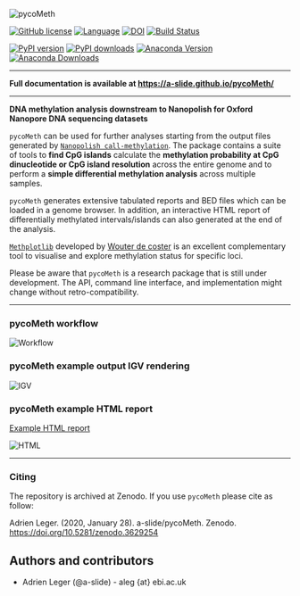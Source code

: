 ![pycoMeth](./docs/pictures/pycoMeth_long.png)

[![GitHub license](https://img.shields.io/github/license/a-slide/pycoMeth.svg)](https://github.com/a-slide/pycoMeth/blob/master/LICENSE)
[![Language](https://img.shields.io/badge/Language-Python3.6+-yellow.svg)](https://www.python.org/)
[![DOI](https://zenodo.org/badge/211195001.svg)](https://zenodo.org/badge/latestdoi/211195001)
[![Build Status](https://travis-ci.com/a-slide/pycoMeth.svg?branch=master)](https://travis-ci.com/a-slide/pycoMeth)

[![PyPI version](https://badge.fury.io/py/pycoMeth.svg)](https://badge.fury.io/py/pycoMeth)
[![PyPI downloads](https://pepy.tech/badge/pycoMeth)](https://pepy.tech/project/pycoMeth)
[![Anaconda Version](https://anaconda.org/aleg/pycometh/badges/version.svg)](https://anaconda.org/aleg/pycometh)
[![Anaconda Downloads](https://anaconda.org/aleg/pycometh/badges/downloads.svg)](https://anaconda.org/aleg/pycometh)

---

**Full documentation is available at https://a-slide.github.io/pycoMeth/**

---

**DNA methylation analysis downstream to Nanopolish for Oxford Nanopore DNA sequencing datasets**

`pycoMeth` can be used for further analyses starting from the output files generated by [`Nanopolish call-methylation`](https://github.com/jts/nanopolish). The package contains a suite of tools to **find CpG islands** calculate the **methylation probability at CpG dinucleotide or CpG island resolution** across the entire genome and to perform a **simple differential methylation analysis** across multiple samples.

`pycoMeth` generates extensive tabulated reports and BED files which can be loaded in a genome browser. In addition, an interactive HTML report of differentially
methylated intervals/islands can also generated at the end of the analysis.

[`Methplotlib`](https://github.com/wdecoster/methplotlib) developed by [Wouter de coster](https://twitter.com/wouter_decoster) is an excellent complementary tool to visualise and explore methylation status for specific loci.

Please be aware that `pycoMeth` is a research package that is still under development. The API, command line interface, and implementation might change without retro-compatibility.

---

### pycoMeth workflow

![Workflow](docs/pictures/pycoMeth_package.png)

### pycoMeth example output IGV rendering

![IGV](docs/pictures/pycoMeth_all.png)

### pycoMeth example HTML report

[Example HTML report](https://a-slide.github.io/pycoMeth/Comp_Report/medaka_html/pycoMeth_summary_report.html)

![HTML](docs/pictures/pycoMeth_HTML.gif)

---

### Citing

The repository is archived at Zenodo. If you use `pycoMeth` please cite as follow:

Adrien Leger. (2020, January 28). a-slide/pycoMeth. Zenodo. https://doi.org/10.5281/zenodo.3629254

## Authors and contributors

* Adrien Leger (@a-slide) - aleg {at} ebi.ac.uk
